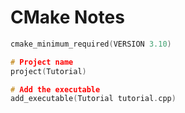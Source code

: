 # CMake Notes

```cpp
cmake_minimum_required(VERSION 3.10)

# Project name
project(Tutorial)

# Add the executable
add_executable(Tutorial tutorial.cpp)
```
<!--stackedit_data:
eyJoaXN0b3J5IjpbMTkyNjg2NTA1MV19
-->